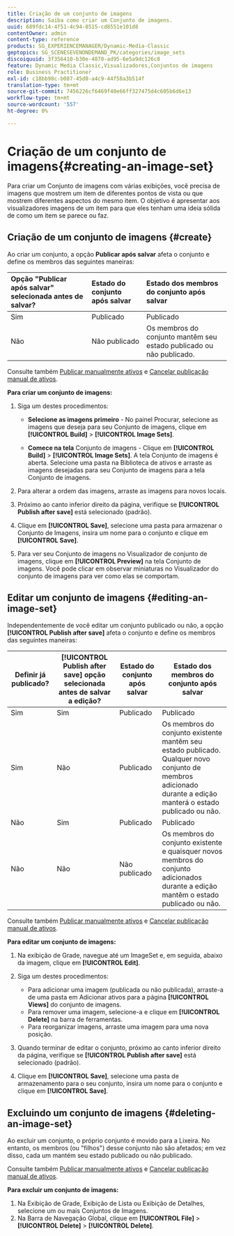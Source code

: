 ```yaml
---
title: Criação de um conjunto de imagens
description: Saiba como criar um Conjunto de imagens.
uuid: 689fdc14-4f51-4c94-8515-cd8551e101d8
contentOwner: admin
content-type: reference
products: SG_EXPERIENCEMANAGER/Dynamic-Media-Classic
geptopics: SG_SCENESEVENONDEMAND_PK/categories/image_sets
discoiquuid: 3f356410-b30e-4870-ad95-6e5a9dc126c8
feature: Dynamic Media Classic,Visualizadores,Conjuntos de imagens
role: Business Practitioner
exl-id: c18bb98c-b087-45d0-a4c9-44f58a3b514f
translation-type: tm+mt
source-git-commit: 7456226cf6469f40e66ff327475d4c605b6d6e13
workflow-type: tm+mt
source-wordcount: '557'
ht-degree: 0%

---
```


# Criação de um conjunto de imagens{#creating-an-image-set}

Para criar um Conjunto de imagens com várias exibições, você precisa de imagens que mostrem um item de diferentes pontos de vista ou que mostrem diferentes aspectos do mesmo item. O objetivo é apresentar aos visualizadores imagens de um item para que eles tenham uma ideia sólida de como um item se parece ou faz.

## Criação de um conjunto de imagens {#create}

Ao criar um conjunto, a opção **Publicar após salvar** afeta o conjunto e define os membros das seguintes maneiras:

| Opção &quot;Publicar após salvar&quot; selecionada antes de salvar? | Estado do conjunto após salvar | Estado dos membros do conjunto após salvar |
|:--- |:--- |:--- |
| Sim | Publicado | Publicado |
| Não | Não publicado | Os membros do conjunto mantêm seu estado publicado ou não publicado. |

Consulte também [Publicar manualmente ativos](publishing-files.md#manually_publishing_assets) e [Cancelar publicação manual de ativos](publishing-files.md#manually_unpublishing_assets).

**Para criar um conjunto de imagens:**

1. Siga um destes procedimentos:

   * **Selecione as imagens primeiro**  - No painel Procurar, selecione as imagens que deseja para seu Conjunto de imagens, clique em  **[!UICONTROL Build]** >  **[!UICONTROL Image Sets]**.

   * **Comece na tela**  Conjunto de imagens - Clique em  **[!UICONTROL Build]** >  **[!UICONTROL Image Sets]**. A tela Conjunto de imagens é aberta. Selecione uma pasta na Biblioteca de ativos e arraste as imagens desejadas para seu Conjunto de imagens para a tela Conjunto de imagens.

1. Para alterar a ordem das imagens, arraste as imagens para novos locais.
1. Próximo ao canto inferior direito da página, verifique se **[!UICONTROL Publish after save]** está selecionado (padrão).
1. Clique em **[!UICONTROL Save]**, selecione uma pasta para armazenar o Conjunto de Imagens, insira um nome para o conjunto e clique em **[!UICONTROL Save]**.
1. Para ver seu Conjunto de imagens no Visualizador de conjunto de imagens, clique em **[!UICONTROL Preview]** na tela Conjunto de imagens. Você pode clicar em observar miniaturas no Visualizador do conjunto de imagens para ver como elas se comportam.

## Editar um conjunto de imagens {#editing-an-image-set}

Independentemente de você editar um conjunto publicado ou não, a opção **[!UICONTROL Publish after save]** afeta o conjunto e define os membros das seguintes maneiras:

| Definir já publicado? | **[!UICONTROL Publish after save]** opção selecionada antes de salvar a edição? | Estado do conjunto após salvar | Estado dos membros do conjunto após salvar |
|--- |--- |--- |--- |
| Sim | Sim | Publicado | Publicado |
| Sim | Não | Publicado | Os membros do conjunto existente mantêm seu estado publicado. Qualquer novo conjunto de membros adicionado durante a edição manterá o estado publicado ou não. |
| Não | Sim | Publicado | Publicado |
| Não | Não | Não publicado | Os membros do conjunto existente e quaisquer novos membros do conjunto adicionados durante a edição mantêm o estado publicado ou não. |

Consulte também [Publicar manualmente ativos](publishing-files.md#manually_publishing_assets) e [Cancelar publicação manual de ativos](publishing-files.md#manually_unpublishing_assets).

**Para editar um conjunto de imagens:**

1. Na exibição de Grade, navegue até um ImageSet e, em seguida, abaixo da imagem, clique em **[!UICONTROL Edit]**.
1. Siga um destes procedimentos:

   * Para adicionar uma imagem (publicada ou não publicada), arraste-a de uma pasta em Adicionar ativos para a página **[!UICONTROL Views]** do conjunto de imagens.
   * Para remover uma imagem, selecione-a e clique em **[!UICONTROL Delete]** na barra de ferramentas.
   * Para reorganizar imagens, arraste uma imagem para uma nova posição.

1. Quando terminar de editar o conjunto, próximo ao canto inferior direito da página, verifique se **[!UICONTROL Publish after save]** está selecionado (padrão).
1. Clique em **[!UICONTROL Save]**, selecione uma pasta de armazenamento para o seu conjunto, insira um nome para o conjunto e clique em **[!UICONTROL Save]**.

## Excluindo um conjunto de imagens {#deleting-an-image-set}

Ao excluir um conjunto, o próprio conjunto é movido para a Lixeira. No entanto, os membros (ou &quot;filhos&quot;) desse conjunto não são afetados; em vez disso, cada um mantém seu estado publicado ou não publicado.

Consulte também [Publicar manualmente ativos](publishing-files.md#manually_publishing_assets) e [Cancelar publicação manual de ativos](publishing-files.md#manually_unpublishing_assets).

**Para excluir um conjunto de imagens:**

1. Na Exibição de Grade, Exibição de Lista ou Exibição de Detalhes, selecione um ou mais Conjuntos de Imagens.
1. Na Barra de Navegação Global, clique em **[!UICONTROL File]** > **[!UICONTROL Delete]** > **[!UICONTROL Delete]**.
